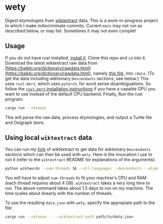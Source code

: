 # wety
Digest etymologies from [wiktextract](https://github.com/tatuylonen/wiktextract) data. This is a work-in-progress project to which I make indiscriminate commits. Current `main` may not run as described below, or may fail. Sometimes it may not even compile!

## Usage
If you do not have rust installed, [install it](https://www.rust-lang.org/tools/install). Clone this repo and `cd` into it. Download the latest wiktextract raw data from [https://kaikki.org/dictionary/rawdata.html](https://kaikki.org/dictionary/rawdata.html), namely [this file](https://kaikki.org/dictionary/raw-wiktextract-data.json.gz), into `/data`. (To get the data including wiktionary `Descendants` sections, see below.) This uses `rust-bert`, which uses `pytorch`, for word sense disambiguations. So follow the [`rust-bert` installation instructions](https://github.com/guillaume-be/rust-bert#manual-installation-recommended) if you have a capable GPU you want to use instead of the default CPU backend. Finally, Run the rust program:

```bash
cargo run --release
```

This will parse the raw data, process etymologies, and output a Turtle file and Oxigraph store. 

## Using local `wiktextract` data
You can run my [fork](https://github.com/jmviz/wiktextract/tree/descendants) of wiktextract to get data for wiktionary `Descendants` sections which can then be used with `wety`. Here is the invocation I use to run it (refer to the `wiktextract` README for explanations of the arguments):

```bash
python wiktwords --num-threads 16 --all-languages --descendants --etymologies --redirects --cache ../wiktextract_data/cache --pages-dir ../wiktextract_data/pages --out ../wiktextract_data/data.json ../wiktextract_data/enwiktionary-20230201-pages-articles.xml.bz2
```

You will have to adjust `num-threads` to fit your machine's CPU and RAM (each thread requires about 4 GB). `wiktextract` takes a very long time to run. The above command takes about 1.5 days to run on my machine. The time scales about linearly with the number of threads. 

To use the resulting `data.json` with `wety`, specify the appropiate path to the file:

```bash
cargo run --release -- --wiktextract-path path/to/data.json
```